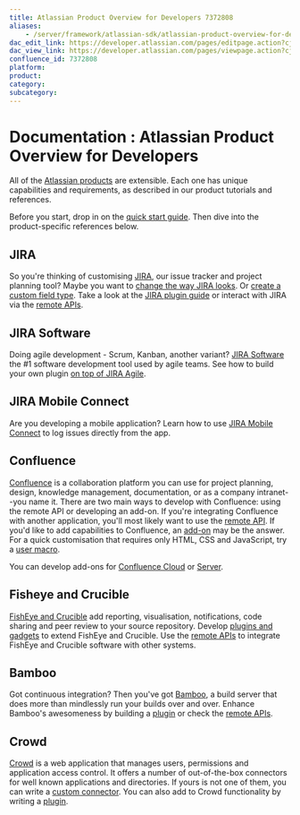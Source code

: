 ```yaml
---
title: Atlassian Product Overview for Developers 7372808
aliases:
    - /server/framework/atlassian-sdk/atlassian-product-overview-for-developers-7372808.html
dac_edit_link: https://developer.atlassian.com/pages/editpage.action?cjm=wozere&pageId=7372808
dac_view_link: https://developer.atlassian.com/pages/viewpage.action?cjm=wozere&pageId=7372808
confluence_id: 7372808
platform:
product:
category:
subcategory:
---
```

# Documentation : Atlassian Product Overview for Developers

All of the <a href="http://www.atlassian.com/software/" class="external-link">Atlassian products</a> are extensible. Each one has unique capabilities and requirements, as described in our product tutorials and references.

Before you start, drop in on the [quick start guide](https://developer.atlassian.com/display/DOCS). Then dive into the product-specific references below.

## JIRA

So you're thinking of customising [JIRA](https://developer.atlassian.com/display/JIRADEV), our issue tracker and project planning tool? Maybe you want to [change the way JIRA looks](https://developer.atlassian.com/display/JIRADEV/JIRA+templates+and+JSPs). Or [create a custom field type](https://developer.atlassian.com/display/JIRADEV/Tutorial+-+Creating+a+custom+field+type). Take a look at the [JIRA plugin guide](https://developer.atlassian.com/display/JIRADEV/About+JIRA+Plugin+Development) or interact with JIRA via the [remote APIs](https://developer.atlassian.com/display/JIRADEV/JIRA+APIs).

## JIRA Software

Doing agile development - Scrum, Kanban, another variant? [JIRA Software](https://developer.atlassian.com/display/JIRADEV/JIRA+Software+development+guide) the \#1 software development tool used by agile teams. See how to build your own plugin [on top of JIRA Agile](https://developer.atlassian.com/display/JIRADEV/JIRA+Agile+development+guide).

## JIRA Mobile Connect

Are you developing a mobile application? Learn how to use [JIRA Mobile Connect](https://developer.atlassian.com/display/JMC) to log issues directly from the app.

## Confluence

[Confluence](https://developer.atlassian.com/display/CONFDEV) is a collaboration platform you can use for project planning, design, knowledge management, documentation, or as a company intranet--you name it. There are two main ways to develop with Confluence: using the remote API or developing an add-on. If you're integrating Confluence with another application, you'll most likely want to use the [remote API](https://developer.atlassian.com/display/CONFCLOUD/Confluence+REST+API). If you'd like to add capabilities to Confluence, an [add-on](https://developer.atlassian.com/display/CONFCLOUD/Confluence+Connect+patterns) may be the answer. For a quick customisation that requires only HTML, CSS and JavaScript, try a [user macro](https://developer.atlassian.com/display/CONFDEV/Confluence+User+Macro+Guide).

You can develop add-ons for [Confluence Cloud](https://developer.atlassian.com/display/CONFCLOUD) or [Server](https://developer.atlassian.com/display/CONFDEV).

## Fisheye and Crucible

[FishEye and Crucible](https://developer.atlassian.com/display/FECRUDEV) add reporting, visualisation, notifications, code sharing and peer review to your source repository. Develop [plugins and gadgets](https://developer.atlassian.com/display/FECRUDEV/FishEye+and+Crucible+Plugin+Guide) to extend FishEye and Crucible. Use the [remote APIs](https://developer.atlassian.com/display/FECRUDEV/Remote+API+Reference) to integrate FishEye and Crucible software with other systems.

## Bamboo

Got continuous integration? Then you've got [Bamboo](https://developer.atlassian.com/display/BAMBOODEV), a build server that does more than mindlessly run your builds over and over. Enhance Bamboo's awesomeness by building a [plugin](https://developer.atlassian.com/display/BAMBOODEV/Bamboo+Plugin+Guide) or check the [remote APIs](https://developer.atlassian.com/display/BAMBOODEV/REST+APIs).

## Crowd

[Crowd](https://developer.atlassian.com/display/CROWDDEV) is a web application that manages users, permissions and application access control. It offers a number of out-of-the-box connectors for well known applications and directories. If yours is not one of them, you can write a [custom connector](https://developer.atlassian.com/display/CROWDDEV/Remote+API+Reference). You can also add to Crowd functionality by writing a [plugin](https://developer.atlassian.com/display/CROWDDEV/Developing+Plugins+for+Crowd).

 





















































































































































































































































